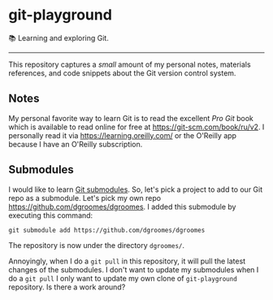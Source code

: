 # git-playground

📚 Learning and exploring Git.

---

This repository captures a _small_ amount of my personal notes, materials references, and code snippets about the Git
version control system.

## Notes

My personal favorite way to learn Git is to read the excellent _Pro Git_ book which is available to read online for free
at <https://git-scm.com/book/ru/v2>. I personally read it via <https://learning.oreilly.com/> or the O'Reilly app
because I have an O'Reilly subscription. 

## Submodules

I would like to learn [Git submodules](https://git-scm.com/book/en/v2/Git-Tools-Submodules). So, let's pick a project to
add to our Git repo as a submodule. Let's pick my own repo <https://github.com/dgroomes/dgroomes>. I added this
submodule by executing this command:

```
git submodule add https://github.com/dgroomes/dgroomes
``` 

The repository is now under the directory `dgroomes/`.

Annoyingly, when I do a `git pull` in this repository, it will pull the latest changes of the submodules. I don't want
to update my submodules when I do a `git pull` I only want to update my own clone of `git-playground` repository. Is
there a work around?
